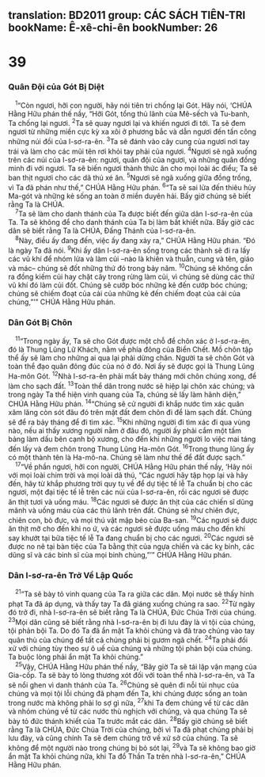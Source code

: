 translation: BD2011
group: CÁC SÁCH TIÊN-TRI
bookName: Ê-xê-chi-ên 
bookNumber: 26
-------

<div class="title"><h1>39</h1><h3>Quân Ðội của Gót Bị Diệt</h3></div>
<span class="verse exe_39_1"> <sup>1</sup>“Còn ngươi, hỡi con người, hãy nói tiên tri chống lại Gót. Hãy nói, ‘CHÚA Hằng Hữu phán thế nầy, “Hỡi Gót, tổng thủ lãnh của Mê-sếch và Tu-banh, Ta chống lại ngươi. </span>
<span class="verse exe_39_2"><sup>2</sup>Ta sẽ quay ngươi lại và khiến ngươi đi tới. Ta sẽ đem ngươi từ những miền cực kỳ xa xôi ở phương bắc và dẫn ngươi đến tấn công những núi đồi của I-sơ-ra-ên. </span>
<span class="verse exe_39_3"><sup>3</sup>Ta sẽ đánh vào cây cung của ngươi nơi tay trái và làm cho các mũi tên rơi khỏi tay phải của ngươi. </span>
<span class="verse exe_39_4"><sup>4</sup>Ngươi sẽ ngã xuống trên các núi của I-sơ-ra-ên: ngươi, quân đội của ngươi, và những quân đồng minh đi với ngươi. Ta sẽ biến ngươi thành thức ăn cho mọi loài ác điểu; Ta sẽ ban thịt ngươi cho các dã thú xé ăn. </span>
<span class="verse exe_39_5"><sup>5</sup>Ngươi sẽ ngã xuống giữa đồng trống, vì Ta đã phán như thế,” CHÚA Hằng Hữu phán. </span>
<span class="verse exe_39_6"><sup>6</sup>“Ta sẽ sai lửa đến thiêu hủy Ma-gót và những kẻ sống an toàn ở miền duyên hải. Bấy giờ chúng sẽ biết rằng Ta là CHÚA.<br/></span>
<span class="verse exe_39_7"> <sup>7</sup>Ta sẽ làm cho danh thánh của Ta được biết đến giữa dân I-sơ-ra-ên của Ta. Ta sẽ không để cho danh thánh của Ta bị làm bất khiết nữa. Bấy giờ các dân sẽ biết rằng Ta là CHÚA, Ðấng Thánh của I-sơ-ra-ên.<br/></span>
<span class="verse exe_39_8"> <sup>8</sup>Này, điều ấy đang đến, việc ấy đang xảy ra,” CHÚA Hằng Hữu phán. “Ðó là ngày Ta đã nói. </span>
<span class="verse exe_39_9"><sup>9</sup>Khi ấy dân I-sơ-ra-ên sống trong các thành sẽ đi ra lấy các vũ khí để nhóm lửa và làm củi –nào là khiên và thuẫn, cung và tên, giáo và mác– chúng sẽ đốt những thứ đó trong bảy năm. </span>
<span class="verse exe_39_10"><sup>10</sup>Chúng sẽ không cần ra đồng kiếm củi hay chặt cây trong rừng làm củi, vì chúng sẽ dùng các thứ vũ khí đó làm củi đốt. Chúng sẽ cướp bóc những kẻ đến cướp bóc chúng; chúng sẽ chiếm đoạt của cải của những kẻ đến chiếm đoạt của cải của chúng,”’” CHÚA Hằng Hữu phán.<br/></span>
<div class="title"><h3>Dân Gót Bị Chôn</h3></div>
<span class="verse exe_39_11"> <sup>11</sup>“Trong ngày ấy, Ta sẽ cho Gót được một chỗ để chôn xác ở I-sơ-ra-ên, đó là Thung Lũng Lữ Khách, nằm về phía đông của Biển Chết. Mồ chôn tập thể ấy sẽ làm cho những ai qua lại phải dừng chân. Người ta sẽ chôn Gót và toàn thể đạo quân đông đúc của nó ở đó. Nơi ấy sẽ được gọi là Thung Lũng Ha-môn Gót. </span>
<span class="verse exe_39_12"><sup>12</sup>Nhà I-sơ-ra-ên phải mất bảy tháng mới chôn chúng xong, để làm cho sạch đất. </span>
<span class="verse exe_39_13"><sup>13</sup>Toàn thể dân trong nước sẽ hiệp lại chôn xác chúng; và trong ngày Ta thể hiện vinh quang của Ta, chúng sẽ lấy làm hãnh diện,” CHÚA Hằng Hữu phán. </span>
<span class="verse exe_39_14"><sup>14</sup>“Chúng sẽ cử người đi khắp nước tìm xác quân xâm lăng còn sót đâu đó trên mặt đất đem chôn đi để làm sạch đất. Chúng sẽ để ra bảy tháng để đi tìm xác. </span>
<span class="verse exe_39_15"><sup>15</sup>Khi những người đi tìm xác đi qua vùng nào, nếu ai thấy xương người nằm ở đâu đó, người ấy phải cắm một tấm bảng làm dấu bên cạnh bộ xương, cho đến khi những người lo việc mai táng đến lấy và đem chôn trong Thung Lũng Ha-môn Gót. </span>
<span class="verse exe_39_16"><sup>16</sup>Trong thung lũng ấy có một thành tên là Ha-mô-na. Chúng sẽ làm như thế để đất được sạch.”<br/></span>
<span class="verse exe_39_17"> <sup>17</sup>“Về phần ngươi, hỡi con người, CHÚA Hằng Hữu phán thế nầy, ‘Hãy nói với mọi loài chim trời và mọi loài dã thú, “Các ngươi hãy tập họp lại và hãy đến, hãy từ khắp phương trời quy tụ về để dự tiệc tế lễ Ta chuẩn bị cho các ngươi, một đại tiệc tế lễ trên các núi của I-sơ-ra-ên, rồi các ngươi sẽ được ăn thịt tươi và uống máu. </span>
<span class="verse exe_39_18"><sup>18</sup>Các ngươi sẽ được ăn thịt của các chiến sĩ dũng mãnh và uống máu của các thủ lãnh trên đất. Chúng sẽ như chiên đực, chiên con, bò đực, và mọi thú vật mập béo của Ba-san. </span>
<span class="verse exe_39_19"><sup>19</sup>Các ngươi sẽ được ăn thịt mỡ cho đến khi no ứ, và các ngươi sẽ được uống máu cho đến khi say khướt tại bữa tiệc tế lễ Ta đang chuẩn bị cho các ngươi. </span>
<span class="verse exe_39_20"><sup>20</sup>Các ngươi sẽ được no nê tại bàn tiệc của Ta bằng thịt của ngựa chiến và các kỵ binh, các dũng sĩ và các binh sĩ của mọi binh chủng,”’” CHÚA Hằng Hữu phán.<br/></span>
<div class="title"><h3>Dân I-sơ-ra-ên Trở Về Lập Quốc</h3></div>
<span class="verse exe_39_21"> <sup>21</sup>“Ta sẽ bày tỏ vinh quang của Ta ra giữa các dân. Mọi nước sẽ thấy hình phạt Ta đã áp dụng, và thấy tay Ta đã giáng xuống chúng ra sao. </span>
<span class="verse exe_39_22"><sup>22</sup>Từ ngày đó trở đi, nhà I-sơ-ra-ên sẽ biết rằng Ta là CHÚA, Ðức Chúa Trời của chúng. </span>
<span class="verse exe_39_23"><sup>23</sup>Mọi dân cũng sẽ biết rằng nhà I-sơ-ra-ên bị đi lưu đày là vì tội của chúng, tội phản bội Ta. Do đó Ta đã ẩn mặt Ta khỏi chúng và đã trao chúng vào tay quân thù của chúng để tất cả chúng phải bị gươm ngã chết. </span>
<span class="verse exe_39_24"><sup>24</sup>Ta phải đối xử với chúng tùy theo sự ô uế của chúng và những tội phản bội của chúng. Ta buộc lòng phải ẩn mặt Ta khỏi chúng.”<br/></span>
<span class="verse exe_39_25"> <sup>25</sup>Vậy, CHÚA Hằng Hữu phán thế nầy, “Bây giờ Ta sẽ tái lập vận mạng của Gia-cốp. Ta sẽ bày tỏ lòng thương xót đối với toàn thể nhà I-sơ-ra-ên, và Ta sẽ nổi ghen vì danh thánh của Ta. </span>
<span class="verse exe_39_26"><sup>26</sup>Chúng sẽ quên đi nỗi tủi nhục của chúng và mọi tội lỗi chúng đã phạm đến Ta, khi chúng được sống an toàn trong nước mà không phải lo sợ gì nữa, </span>
<span class="verse exe_39_27"><sup>27</sup>khi Ta đem chúng về từ các dân và nhóm chúng về từ các nước thù nghịch với chúng, và qua chúng Ta sẽ bày tỏ đức thánh khiết của Ta trước mắt các dân. </span>
<span class="verse exe_39_28"><sup>28</sup>Bấy giờ chúng sẽ biết rằng Ta là CHÚA, Ðức Chúa Trời của chúng, bởi vì Ta đã phạt chúng phải bị lưu đày, và cũng chính Ta sẽ đem chúng trở về xứ sở của chúng. Ta sẽ không để một người nào trong chúng bị bỏ sót lại, </span>
<span class="verse exe_39_29"><sup>29</sup>và Ta sẽ không bao giờ ẩn mặt Ta khỏi chúng nữa, khi Ta đổ Thần Ta trên nhà I-sơ-ra-ên,” CHÚA Hằng Hữu phán.<br/></span>
